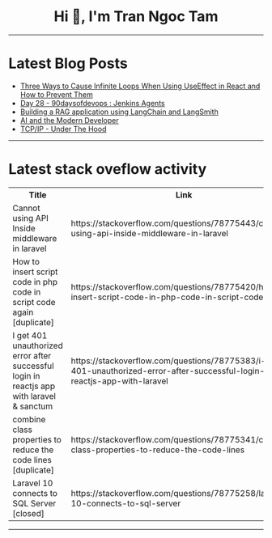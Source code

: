 <h1 align="center">Hi 👋, I'm Tran Ngoc Tam</h1>

---

# Latest Blog Posts 
<!-- BLOG-POST-LIST:START -->
- [Three Ways to Cause Infinite Loops When Using UseEffect in React and How to Prevent Them](https://dev.to/oyedeletemitope/three-ways-to-cause-infinite-loops-when-using-useeffect-in-react-and-how-to-prevent-them-3ip3)
- [Day 28 - 90daysofdevops : Jenkins Agents](https://dev.to/oncloud7/day-28-90daysofdevops-jenkins-agents-86b)
- [Building a RAG application using LangChain and LangSmith](https://dev.to/vigneshm243/building-a-rag-application-using-langchain-and-langsmith-1m59)
- [AI and the Modern Developer](https://dev.to/dev3l/ai-and-the-modern-developer-mf)
- [TCP/IP - Under The Hood](https://dev.to/abdulmuminyqn/tcpip-under-the-hood-4o02)
<!-- BLOG-POST-LIST:END -->

---

# Latest stack oveflow activity
<table>
  <tr><th>Title</th><th>Link</th></tr>
  <!-- STACKOVERFLOW:START --><tr><td>Cannot using API Inside middleware in laravel</td><td>https://stackoverflow.com/questions/78775443/cannot-using-api-inside-middleware-in-laravel</td></tr><tr><td>How to insert script code in php code in script code again [duplicate]</td><td>https://stackoverflow.com/questions/78775420/how-to-insert-script-code-in-php-code-in-script-code-again</td></tr><tr><td>I get 401 unauthorized error after successful login in reactjs app with laravel &amp; sanctum</td><td>https://stackoverflow.com/questions/78775383/i-get-401-unauthorized-error-after-successful-login-in-reactjs-app-with-laravel</td></tr><tr><td>combine class properties to reduce the code lines [duplicate]</td><td>https://stackoverflow.com/questions/78775341/combine-class-properties-to-reduce-the-code-lines</td></tr><tr><td>Laravel 10 connects to SQL Server [closed]</td><td>https://stackoverflow.com/questions/78775258/laravel-10-connects-to-sql-server</td></tr><!-- STACKOVERFLOW:END -->
</table>

---


